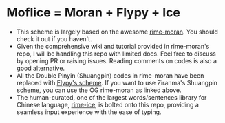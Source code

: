 # Moflice = Moran + Flypy + Ice
- This scheme is largely based on the awesome [rime-moran](https://github.com/ksqsf/rime-moran). You should check it out if you haven't.
- Given the comprehensive wiki and tutorial provided in rime-moran's repo, I will be handling this repo with limited docs. Feel free to discuss by opening PR or raising issues. Reading comments on codes is also a good alternative.
- All the Double Pinyin (Shuangpin) codes in rime-moran have been replaced with [Flypy's scheme](https://flypy.cc/#/up). If you want to use Ziranma's Shuangpin scheme, you can use the OG rime-moran as linked above.
- The human-curated, one of the largest words/sentences library for Chinese language, [rime-ice](https://github.com/iDvel/rime-ice), is bolted onto this repo, providing a seamless input experience with the ease of typing.
